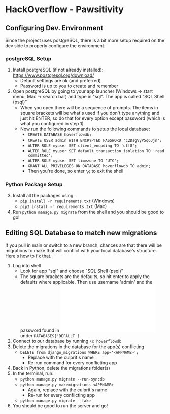 # HackOverflow - Pawsitivity
## Configuring Dev. Environment

Since the project uses postgreSQL, there is a bit more setup required on the dev side to properly configure the environment.

### postgreSQL Setup
1. Install postgreSQL (if not already installed): https://www.postgresql.org/download/
    - Default settings are ok (and preferred)
    - Password is up to you to create and remember
2. Open postgreSQL by going to your app launcher (Windows -> start menu, Mac -> search bar) and type in "sql". The app is called "SQL Shell (psql)"
    - When you open there will be a sequence of prompts. The items in square brackets will be what's used if you don't type anything and just hit ENTER, so do that for every option except password (which is what you configured in step 1)
    - Now run the following commands to setup the local database:
        - `CREATE DATABASE hoverflowdb;`
        - `CREATE USER admin WITH ENCRYPTED PASSWORD 'c2DsgVyP5q6Jjn';`
        - `ALTER ROLE myuser SET client_encoding TO 'utf8';`
        - `ALTER ROLE myuser SET default_transaction_isolation TO 'read committed';`
        - `ALTER ROLE myuser SET timezone TO 'UTC';`
        - `GRANT ALL PRIVILEGES ON DATABASE hoverflowdb TO admin;`
        - Then you're done, so enter `\q` to exit the shell
### Python Package Setup
3. Install all the packages using:
    - `pip install -r requirements.txt` (Windows)
    - `pip3 install -r requirements.txt` (Mac)
4. Run `python manage.py migrate` from the shell and you should be good to go!
## Editing SQL Database to match new migrations

If you pull in main or switch to a new branch, chances are that there will be migrations to make that will conflict with your local database's structure. Here's how to fix that.
1. Log into shell
    - Look for app "sql" and choose "SQL Shell (psql)"
    - The square brackets are the defaults, so hit enter to apply the defaults where applicable. Then use username 'admin' and the password found in ![settings.py](./hackoverflow/settings.py) under `DATABASES['DEFAULT']`
2. Connect to our database by running `\c hoverflowdb`
3. Delete the migrations in the database for the app(s) conflicting
    - `DELETE from django_migrations WHERE app='<APPNAME>';`
        - Replace <APPNAME> with the culprit's name
        - Re-run command for every conflicting app
4. Back in Python, delete the migrations folder(s)
5. In the terminal, run:
    - `python manage.py migrate --run-syncdb`
    - `python manage.py makemigrations <APPNAME>`
        - Again, replace <APPNAME> with the culprit's name
        - Re-run for every conflicting app
    - `python manage.py migrate --fake`
6. You should be good to run the server and go!
